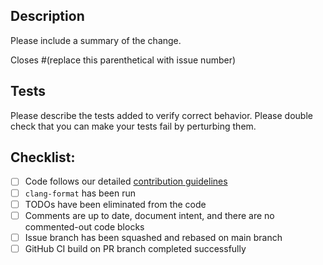 ## Description

Please include a summary of the change.

Closes #(replace this parenthetical with issue number)


## Tests

Please describe the tests added to verify correct behavior.
Please double check that you can make your tests fail by perturbing them.


## Checklist:

* [ ] Code follows our detailed [contribution guidelines](CONTRIBUTING.md)
* [ ] `clang-format` has been run
* [ ] TODOs have been eliminated from the code
* [ ] Comments are up to date, document intent, and there are no commented-out code blocks
* [ ] Issue branch has been squashed and rebased on main branch
* [ ] GitHub CI build on PR branch completed successfully
